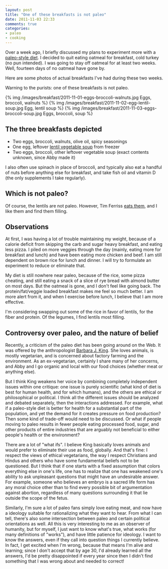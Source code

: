 ```yaml
---
layout: post
title: "One of these breakfasts is not paleo"
date: 2011-11-03 22:33
comments: true
categories:
- paleo
- cooking
---
```

Over a week ago, I briefly discussed my plans to experiment more with a [paleo-style diet](http://franklinchen.com/blog/2011/10/23/paleo-diet-experimentation/). I decided to quit eating oatmeal for breakfast, cold turkey (no pun intended). I was going to stay off oatmeal for at least two weeks. Well, fourteen days of no oatmeal have gone by.

Here are some photos of actual breakfasts I've had during these two weeks.

Warning to the purists: one of these breakfasts is not paleo.

<!--more-->

{% img /images/breakfast/2011-11-01-eggs-broccoli-walnuts.jpg Eggs, broccoli, walnuts %}
{% img /images/breakfast/2011-11-02-egg-lentil-soup.jpg Egg, lentil soup %}
{% img /images/breakfast/2011-11-03-eggs-broccoli-soup.jpg Eggs, broccoli, soup %}

## The three breakfasts depicted

- Two eggs, broccoli, walnuts, olive oil, spicy seasonings
- One egg, leftover [lentil vegetable soup](http://franklinchen.com/blog/2011/09/24/whats-a-nice-acorn-squash-like-you-doing-in-a-pot-of-spicy-lentils/) from freezer
- Two eggs, broccoli, other leftover vegetable soup (exact contents unknown, since Abby made it)

I also often use spinach in place of broccoli, and typically also eat a handful of nuts before anything else for breakfast, and take fish oil and vitamin D (the only supplements I take regularly).

## Which is not paleo?

Of course, the lentils are not paleo. However, Tim Ferriss [eats them](http://www.fourhourworkweek.com/blog/2010/09/19/paleo-diet-solution/), and I like them and find them filling.

## Observations

At first, I was having a lot of trouble maintaining my weight, because of a calorie deficit from skipping the carb and sugar heavy breakfast, and eating less pizza. I piled on more veggies through the day (mainly, eating more for breakfast and lunch) and have been eating more chicken and beef. I am still dependent on brown rice for lunch and dinner. I will try to formulate an experiment to reduce or eliminate that.

My diet is still nowhere near paleo, because of the rice, some pizza cheating, and still eating a snack of a slice of rye bread with almond butter on most days. But the oatmeal is gone, and I don't feel like going back. The protein/fat/veggie loaded breakfast makes me feel so much better. I am more alert from it, and when I exercise before lunch, I believe that I am more effective.

I'm considering swapping out some of the rice in favor of lentils, for the fiber and protein. Of the legumes, I find lentils most filling.

## Controversy over paleo, and the nature of belief

Recently, a criticism of the paleo diet has been going around on the Web. It was offered by the anthropologist [Barbara J. King](http://www.npr.org/blogs/13.7/2011/10/27/141666659/the-paleo-diet-not-the-way-to-a-healthy-future). She loves animals, is mostly vegetarian, and is concerned about factory farming and the environment. As an ex-vegetarian, certainly I share many of her concerns, and Abby and I go organic and local with our food choices (whether meat or anything else).

But I think King weakens her voice by combining completely independent issues within one critique: one issue is purely scientific (what kind of diet is best for human health, and for which humans), and the others are ethical or philosophical or political. I think all the different issues should be analyzed and debated separately, then the interactions addressed. For example, what if a paleo-style diet is better for health for a substantial part of the population, and yet the demand for it creates pressure on food production? Then some kind of trade-off would need to be discussed. Or what if people moving to paleo results in fewer people eating processed food, sugar, and other products of entire industries that are arguably not beneficial to either people's health or the environment?

There are a lot of "what ifs". I believe King basically loves animals and would prefer to eliminate their use as food, globally. And that's fine: I respect the views of ethical vegetarians, the way I respect Christians and Hindus and others who have some fundamental beliefs not to be questioned. But I think that if one starts with a fixed assumption that colors everything else in one's life, one has to realize that one has weakened one's ability to ask unpleasant questions that might have an undesirable answer. For example, someone who believes an embryo is a sacred life form has any moral choice other than to find every possible bit of argumentation against abortion, regardless of many questions surrounding it that lie outside the scope of the fetus.

Similarly, I'm sure a lot of paleo fans simply love eating meat, and now have a  ideology suitable for rationalizing what they want to hear. From what I can tell, there's also some intersection between paleo and certain political orientations as well. All this is very interesting to me as an observer of humanity, but for myself, I just want to know what's true, what works (for many definitions of "works"), and have little patience for ideology. I want to know the answers, even if they call into question things I currently believe. In fact, I get excited when I'm wrong, because that means I'm alive and learning; since I don't accept that by age 30, I'd already learned all the answers, I'd be pretty disappointed if every year since then I didn't find something that I was wrong about and needed to correct!
